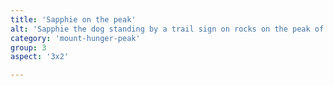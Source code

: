 ```yaml
---
title: 'Sapphie on the peak'
alt: 'Sapphie the dog standing by a trail sign on rocks on the peak of Mount Hunger, looking over an evergreen tree line'
category: 'mount-hunger-peak'
group: 3
aspect: '3x2'

---
```


